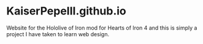 # KaiserPepeIII.github.io

Website for the Hololive of Iron mod for Hearts of Iron 4 and this is simply a project I have taken to learn web design. 
